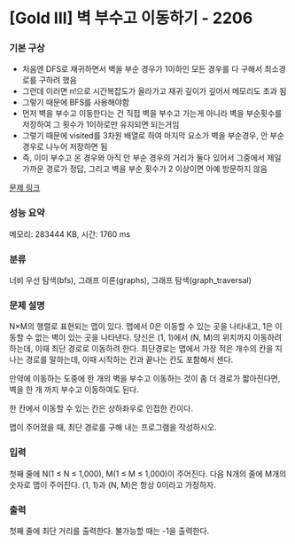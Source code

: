 # [Gold III] 벽 부수고 이동하기 - 2206 
### 기본 구상

- 처음엔 DFS로 재귀하면서 벽을 부순 경우가 1이하인 모든 경우를 다 구해서 최소경로를 구하려 했음
- 그런데 이러면 n!으로 시간복잡도가 올라가고 재귀 깊이가 깊어서 메모리도 초과 됨
- 그렇기 때문에 BFS를 사용해야함
- 먼저 벽을 부수고 이동한다는 건 직접 벽을 부수고 가는게 아니라 벽을 부순횟수를 저장하여 그 횟수가 1이하로만 유지되면 되는거임
- 그렇기 때문에 visited를 3차원 배열로 하여 마지막 요소가 벽을 부순경우, 안 부순경우로 나누어 저장하면 됨
- 즉, 이미 부수고 온 경우와 아직 안 부순 경우의 거리가 둘다 있어서 그중에서 제일 가까운 경로가 정답, 그리고 벽을 부순 횟수가 2 이상이면 아예 방문하지 않음

[문제 링크](https://www.acmicpc.net/problem/2206) 

### 성능 요약

메모리: 283444 KB, 시간: 1760 ms

### 분류

너비 우선 탐색(bfs), 그래프 이론(graphs), 그래프 탐색(graph_traversal)

### 문제 설명

<p>N×M의 행렬로 표현되는 맵이 있다. 맵에서 0은 이동할 수 있는 곳을 나타내고, 1은 이동할 수 없는 벽이 있는 곳을 나타낸다. 당신은 (1, 1)에서 (N, M)의 위치까지 이동하려 하는데, 이때 최단 경로로 이동하려 한다. 최단경로는 맵에서 가장 적은 개수의 칸을 지나는 경로를 말하는데, 이때 시작하는 칸과 끝나는 칸도 포함해서 센다.</p>

<p>만약에 이동하는 도중에 한 개의 벽을 부수고 이동하는 것이 좀 더 경로가 짧아진다면, 벽을 한 개 까지 부수고 이동하여도 된다.</p>

<p>한 칸에서 이동할 수 있는 칸은 상하좌우로 인접한 칸이다.</p>

<p>맵이 주어졌을 때, 최단 경로를 구해 내는 프로그램을 작성하시오.</p>

### 입력 

 <p>첫째 줄에 N(1 ≤ N ≤ 1,000), M(1 ≤ M ≤ 1,000)이 주어진다. 다음 N개의 줄에 M개의 숫자로 맵이 주어진다. (1, 1)과 (N, M)은 항상 0이라고 가정하자.</p>

### 출력 

 <p>첫째 줄에 최단 거리를 출력한다. 불가능할 때는 -1을 출력한다.</p>

